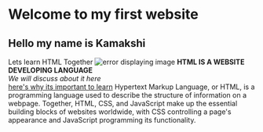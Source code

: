 <!DOCTYPE html>
<html lang="en">
<head>
    <meta charset="UTF-8">
    <meta http-equiv="X-UA-Compatible" content="IE=edge">
    <meta name="viewport" content="width=device-width, initial-scale=1.0">
    <title>Alpha Tech 21 days coding challenge</title>
</head>
<body>
    <!-- enable comment using ctrl+/ -->
    <h1>Welcome to my first website</h1>
    <h2>Hello my name is Kamakshi</h2>
    <p1>Lets learn HTML Together</p1>
    <img src="https://www.shutterstock.com/image-photo/html-inscription-against-laptop-code-260nw-1851522412.jpg" alt="error displaying image"
<br>
    <b>HTML IS A WEBSITE DEVELOPING LANGUAGE</b>
    <br>
    <i>We will discuss about it here</i>
    <br>
    <u>here's why its important to learn</u>
    <pr>
        Hypertext Markup Language, or HTML, is a programming language used to describe the structure of information on a webpage. Together, HTML, CSS, and JavaScript make up the essential building blocks of websites worldwide, with CSS controlling a page's appearance and JavaScript programming its functionality.
    </pr>
</body>
</html>

